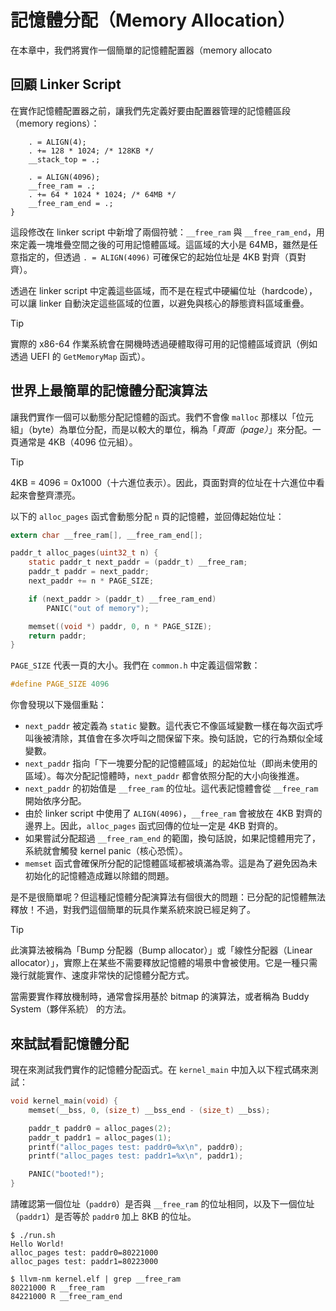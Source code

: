 # 記憶體分配（Memory Allocation）

在本章中，我們將實作一個簡單的記憶體配置器（memory allocato

## 回顧 Linker Script

在實作記憶體配置器之前，讓我們先定義好要由配置器管理的記憶體區段（memory regions）：

```ld [kernel.ld] {5-8}
    . = ALIGN(4);
    . += 128 * 1024; /* 128KB */
    __stack_top = .;

    . = ALIGN(4096);
    __free_ram = .;
    . += 64 * 1024 * 1024; /* 64MB */
    __free_ram_end = .;
}
```

這段修改在 linker script 中新增了兩個符號：`__free_ram` 與 `__free_ram_end`，用來定義一塊堆疊空間之後的可用記憶體區域。這區域的大小是 64MB，雖然是任意指定的，但透過 `. = ALIGN(4096)` 可確保它的起始位址是 4KB 對齊（頁對齊）。

透過在 linker script 中定義這些區域，而不是在程式中硬編位址（hardcode），可以讓 linker 自動決定這些區域的位置，以避免與核心的靜態資料區域重疊。

> [!TIP]
>
> 實際的 x86-64 作業系統會在開機時透過硬體取得可用的記憶體區域資訊（例如透過 UEFI 的 `GetMemoryMap` 函式）。

## 世界上最簡單的記憶體分配演算法

讓我們實作一個可以動態分配記憶體的函式。我們不會像 `malloc` 那樣以「位元組」（byte）為單位分配，而是以較大的單位，稱為「*頁面（page）*」來分配。一頁通常是 4KB（4096 位元組）。

> [!TIP]
>
> 4KB = 4096 = 0x1000（十六進位表示）。因此，頁面對齊的位址在十六進位中看起來會整齊漂亮。

以下的 `alloc_pages` 函式會動態分配 `n` 頁的記憶體，並回傳起始位址：

```c [kernel.c]
extern char __free_ram[], __free_ram_end[];

paddr_t alloc_pages(uint32_t n) {
    static paddr_t next_paddr = (paddr_t) __free_ram;
    paddr_t paddr = next_paddr;
    next_paddr += n * PAGE_SIZE;

    if (next_paddr > (paddr_t) __free_ram_end)
        PANIC("out of memory");

    memset((void *) paddr, 0, n * PAGE_SIZE);
    return paddr;
}
```

`PAGE_SIZE` 代表一頁的大小。我們在 `common.h` 中定義這個常數：

```c [common.h]
#define PAGE_SIZE 4096
```

你會發現以下幾個重點：

- `next_paddr` 被定義為 `static` 變數。這代表它不像區域變數一樣在每次函式呼叫後被清除，其值會在多次呼叫之間保留下來。換句話說，它的行為類似全域變數。
- `next_paddr` 指向「下一塊要分配的記憶體區域」的起始位址（即尚未使用的區域）。每次分配記憶體時，`next_paddr` 都會依照分配的大小向後推進。
- `next_paddr` 的初始值是 `__free_ram` 的位址。這代表記憶體會從 `__free_ram` 開始依序分配。
- 由於 linker script 中使用了 `ALIGN(4096)`，`__free_ram` 會被放在 4KB 對齊的邊界上。因此，`alloc_pages` 函式回傳的位址一定是 4KB 對齊的。
- 如果嘗試分配超過 `__free_ram_end` 的範圍，換句話說，如果記憶體用完了，系統就會觸發 kernel panic（核心恐慌）。
- `memset` 函式會確保所分配的記憶體區域都被填滿為零。這是為了避免因為未初始化的記憶體造成難以除錯的問題。

是不是很簡單呢？但這種記憶體分配演算法有個很大的問題：已分配的記憶體無法釋放！不過，對我們這個簡單的玩具作業系統來說已經足夠了。

> [!TIP]
>
> 此演算法被稱為「Bump 分配器（Bump allocator）」或「線性分配器（Linear allocator）」，實際上在某些不需要釋放記憶體的場景中會被使用。它是一種只需幾行就能實作、速度非常快的記憶體分配方式。
>
> 當需要實作釋放機制時，通常會採用基於 bitmap 的演算法，或者稱為 Buddy System（夥伴系統） 的方法。

## 來試試看記憶體分配

現在來測試我們實作的記憶體分配函式。在 `kernel_main` 中加入以下程式碼來測試：

```c [kernel.c] {4-7}
void kernel_main(void) {
    memset(__bss, 0, (size_t) __bss_end - (size_t) __bss);

    paddr_t paddr0 = alloc_pages(2);
    paddr_t paddr1 = alloc_pages(1);
    printf("alloc_pages test: paddr0=%x\n", paddr0);
    printf("alloc_pages test: paddr1=%x\n", paddr1);

    PANIC("booted!");
}
```

請確認第一個位址（`paddr0`）是否與 `__free_ram` 的位址相同，以及下一個位址（`paddr1`）是否等於 `paddr0` 加上 8KB 的位址。

```
$ ./run.sh
Hello World!
alloc_pages test: paddr0=80221000
alloc_pages test: paddr1=80223000
```

```
$ llvm-nm kernel.elf | grep __free_ram
80221000 R __free_ram
84221000 R __free_ram_end
```
